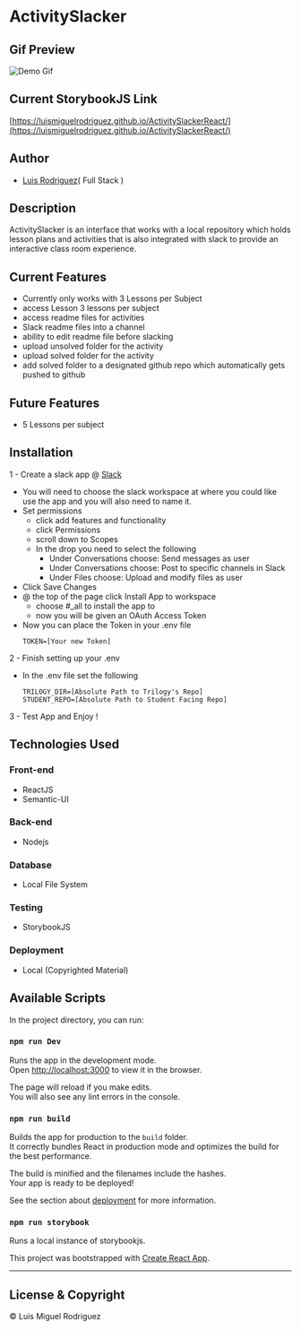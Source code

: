 
# ActivitySlacker

## Gif Preview

![Demo Gif](/images/ActivitySlackerReact.gif)

## Current StorybookJS Link
[https://luismiguelrodriguez.github.io/ActivitySlackerReact/](https://luismiguelrodriguez.github.io/ActivitySlackerReact/)


## Author
  - [Luis Rodriguez](https://github.com/LuisMiguelRodriguez)( Full Stack )


## Description
  ActivitySlacker is an interface that works with a local repository which holds lesson plans and activities that is also integrated with slack to provide an interactive class room experience.

## Current Features
- Currently only works with 3 Lessons per Subject
- access Lesson 3 lessons per subject
- access readme files for activities
- Slack readme files into a channel
- ability to edit readme file before slacking
- upload unsolved folder for the activity
- upload solved folder for the activity
- add solved folder to a designated github repo which 
  automatically gets pushed to github

## Future Features
- 5 Lessons per subject

## Installation 

1 - Create a slack app @ [Slack](https://api.slack.com/apps/new)
  - You will need to choose the slack workspace at where you could like use the app and you will also need to name it.
  - Set permissions 
    - click add features and functionality
    - click Permissions
    - scroll down to Scopes
    - In the drop you need to select the following
      - Under Conversations choose: Send messages as user
      - Under Conversations choose: Post to specific channels in Slack
      - Under Files choose: Upload and modify files as user
  - Click Save Changes
  - @ the top of the page click Install App to workspace
    - choose #_all to install the app to
    - now you will be given an OAuth Access Token
  - Now you can place the Token in your .env file 
    ```
    TOKEN=[Your new Token]
    ```

2 - Finish setting up your .env
  - In the .env file set the following
    ```
    TRILOGY_DIR=[Absolute Path to Trilogy's Repo]
    STUDENT_REPO=[Absolute Path to Student Facing Repo]
    ```
3 - Test App and Enjoy !


## Technologies Used

  ### Front-end  
  - ReactJS
  - Semantic-UI

  ### Back-end
  - Nodejs

  ### Database
  - Local File System

  ### Testing
  - StorybookJS

  ### Deployment
  - Local (Copyrighted Material)

## Available Scripts

In the project directory, you can run:

### `npm run Dev`

Runs the app in the development mode.<br>
Open [http://localhost:3000](http://localhost:3000) to view it in the browser.

The page will reload if you make edits.<br>
You will also see any lint errors in the console.


### `npm run build`

Builds the app for production to the `build` folder.<br>
It correctly bundles React in production mode and optimizes the build for the best performance.

The build is minified and the filenames include the hashes.<br>
Your app is ready to be deployed!

See the section about [deployment](https://facebook.github.io/create-react-app/docs/deployment) for more information.


### `npm run storybook`

Runs a local instance of storybookjs.


This project was bootstrapped with [Create React App](https://github.com/facebook/create-react-app).


---
## License & Copyright
© Luis Miguel Rodriguez 

